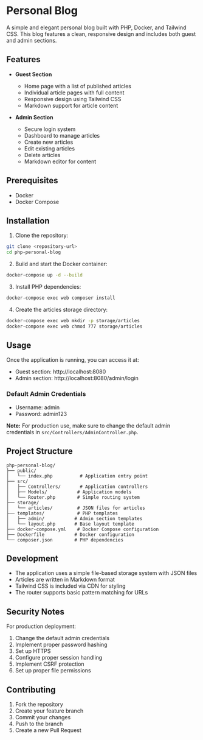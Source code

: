 # Personal Blog

A simple and elegant personal blog built with PHP, Docker, and Tailwind CSS. This blog features a clean, responsive design and includes both guest and admin sections.

## Features

- **Guest Section**
  - Home page with a list of published articles
  - Individual article pages with full content
  - Responsive design using Tailwind CSS
  - Markdown support for article content

- **Admin Section**
  - Secure login system
  - Dashboard to manage articles
  - Create new articles
  - Edit existing articles
  - Delete articles
  - Markdown editor for content

## Prerequisites

- Docker
- Docker Compose

## Installation

1. Clone the repository:
```bash
git clone <repository-url>
cd php-personal-blog
```

2. Build and start the Docker container:
```bash
docker-compose up -d --build
```

3. Install PHP dependencies:
```bash
docker-compose exec web composer install
```

4. Create the articles storage directory:
```bash
docker-compose exec web mkdir -p storage/articles
docker-compose exec web chmod 777 storage/articles
```

## Usage

Once the application is running, you can access it at:
- Guest section: http://localhost:8080
- Admin section: http://localhost:8080/admin/login

### Default Admin Credentials
- Username: admin
- Password: admin123

**Note:** For production use, make sure to change the default admin credentials in `src/Controllers/AdminController.php`.

## Project Structure

```
php-personal-blog/
├── public/
│   └── index.php          # Application entry point
├── src/
│   ├── Controllers/       # Application controllers
│   ├── Models/           # Application models
│   └── Router.php        # Simple routing system
├── storage/
│   └── articles/         # JSON files for articles
├── templates/            # PHP templates
│   ├── admin/           # Admin section templates
│   └── layout.php       # Base layout template
├── docker-compose.yml    # Docker Compose configuration
├── Dockerfile           # Docker configuration
└── composer.json        # PHP dependencies
```

## Development

- The application uses a simple file-based storage system with JSON files
- Articles are written in Markdown format
- Tailwind CSS is included via CDN for styling
- The router supports basic pattern matching for URLs

## Security Notes

For production deployment:
1. Change the default admin credentials
2. Implement proper password hashing
3. Set up HTTPS
4. Configure proper session handling
5. Implement CSRF protection
6. Set up proper file permissions

## Contributing

1. Fork the repository
2. Create your feature branch
3. Commit your changes
4. Push to the branch
5. Create a new Pull Request
